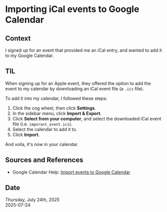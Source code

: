 # Importing iCal events to Google Calendar

## Context
I signed up for an event that provided me an iCal entry, and wanted to add it to my Google Calendar.

## TIL
When signing up for an Apple event, they offered the option to add the event to my calendar by downloading an iCal event file (a `.ics` file). 

To add it into my calendar, I followed these steps:

1. Click the cog wheel, then click **Settings**.
2. In the sidebar menu, click **Import & Export**.
3. Click **Select from your computer**, and select the downloaded iCal event file (i.e. `imporant_event.ics`).
4. Select the calendar to add it to.
5. Click **Import**. 

And voila, it's now in your calendar. 

## Sources and References
* Google Calendar Help: [Import events to Google Calendar](https://support.google.com/calendar/answer/37118)


## Date
Thursday, July 24th, 2025  
2025-07-24  
